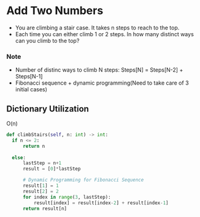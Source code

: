 # Add Two Numbers
- You are climbing a stair case. It takes n steps to reach to the top.
- Each time you can either climb 1 or 2 steps. In how many distinct ways can you climb to the top?

### Note
* Number of distinc ways to climb N steps: Steps[N] = Steps[N-2] + Steps[N-1]
* Fibonacci sequence + dynamic programming(Need to take care of 3 initial cases)

## Dictionary Utilization
O(n)
```python
def climbStairs(self, n: int) -> int:
  if n <= 2:
      return n
  
  else:
      lastStep = n+1
      result = [0]*lastStep

      # Dynamic Programming for Fibonacci Sequence
      result[1] = 1
      result[2] = 2
      for index in range(3, lastStep):
          result[index] = result[index-2] + result[index-1]
      return result[n]
```